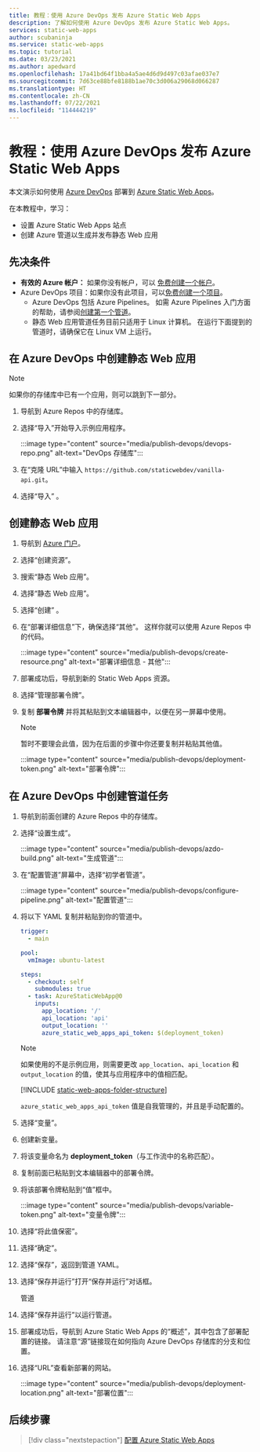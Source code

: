 ```yaml
---
title: 教程：使用 Azure DevOps 发布 Azure Static Web Apps
description: 了解如何使用 Azure DevOps 发布 Azure Static Web Apps。
services: static-web-apps
author: scubaninja
ms.service: static-web-apps
ms.topic: tutorial
ms.date: 03/23/2021
ms.author: apedward
ms.openlocfilehash: 17a41bd64f1bba4a5ae4d6d9d497c03afae037e7
ms.sourcegitcommit: 7d63ce88bfe8188b1ae70c3d006a29068d066287
ms.translationtype: HT
ms.contentlocale: zh-CN
ms.lasthandoff: 07/22/2021
ms.locfileid: "114444219"
---
```

# <a name="tutorial-publish-azure-static-web-apps-with-azure-devops"></a>教程：使用 Azure DevOps 发布 Azure Static Web Apps

本文演示如何使用 [Azure DevOps](https://dev.azure.com/) 部署到 [Azure Static Web Apps](./overview.md)。

在本教程中，学习：

- 设置 Azure Static Web Apps 站点
- 创建 Azure 管道以生成并发布静态 Web 应用

## <a name="prerequisites"></a>先决条件

- **有效的 Azure 帐户：** 如果你没有帐户，可以 [免费创建一个帐户](https://azure.microsoft.com/free/)。
- Azure DevOps 项目：如果你没有此项目，可以[免费创建一个项目](https://azure.microsoft.com/pricing/details/devops/azure-devops-services/)。
  - Azure DevOps 包括 Azure Pipelines。 如需 Azure Pipelines 入门方面的帮助，请参阅[创建第一个管道](/azure/devops/pipelines/create-first-pipeline?preserve-view=true&view=azure-devops)。
  - 静态 Web 应用管道任务目前只适用于 Linux 计算机。 在运行下面提到的管道时，请确保它在 Linux VM 上运行。

## <a name="create-a-static-web-app-in-an-azure-devops"></a>在 Azure DevOps 中创建静态 Web 应用

  > [!NOTE]
  > 如果你的存储库中已有一个应用，则可以跳到下一部分。

1. 导航到 Azure Repos 中的存储库。

1. 选择“导入”开始导入示例应用程序。
  
    :::image type="content" source="media/publish-devops/devops-repo.png" alt-text="DevOps 存储库":::

1. 在“克隆 URL”中输入 `https://github.com/staticwebdev/vanilla-api.git`。

1. 选择“导入”  。

## <a name="create-a-static-web-app"></a>创建静态 Web 应用

1. 导航到 [Azure 门户](https://portal.azure.com)。

1. 选择“创建资源”。

1. 搜索“静态 Web 应用”。

1. 选择“静态 Web 应用”。

1. 选择“创建”  。

1. 在“部署详细信息”下，确保选择“其他”。 这样你就可以使用 Azure Repos 中的代码。

    :::image type="content" source="media/publish-devops/create-resource.png" alt-text="部署详细信息 - 其他":::

1. 部署成功后，导航到新的 Static Web Apps 资源。

1. 选择“管理部署令牌”。

1. 复制 **部署令牌** 并将其粘贴到文本编辑器中，以便在另一屏幕中使用。

    > [!NOTE]
    > 暂时不要理会此值，因为在后面的步骤中你还要复制并粘贴其他值。

    :::image type="content" source="media/publish-devops/deployment-token.png" alt-text="部署令牌":::

## <a name="create-the-pipeline-task-in-azure-devops"></a>在 Azure DevOps 中创建管道任务

1. 导航到前面创建的 Azure Repos 中的存储库。

1. 选择“设置生成”。

    :::image type="content" source="media/publish-devops/azdo-build.png" alt-text="生成管道":::

1. 在“配置管道”屏幕中，选择“初学者管道”。

    :::image type="content" source="media/publish-devops/configure-pipeline.png" alt-text="配置管道":::

1. 将以下 YAML 复制并粘贴到你的管道中。

    ```yaml
    trigger:
      - main

    pool:
      vmImage: ubuntu-latest

    steps:
      - checkout: self
        submodules: true
      - task: AzureStaticWebApp@0
        inputs:
          app_location: '/'
          api_location: 'api'
          output_location: ''
          azure_static_web_apps_api_token: $(deployment_token)
    ```

    > [!NOTE]
    > 如果使用的不是示例应用，则需要更改 `app_location`、`api_location` 和 `output_location` 的值，使其与应用程序中的值相匹配。

    [!INCLUDE [static-web-apps-folder-structure](../../includes/static-web-apps-folder-structure.md)]

    `azure_static_web_apps_api_token` 值是自我管理的，并且是手动配置的。

2. 选择“变量”。

3. 创建新变量。

4. 将该变量命名为 **deployment_token**（与工作流中的名称匹配）。

5. 复制前面已粘贴到文本编辑器中的部署令牌。

6. 将该部署令牌粘贴到“值”框中。

    :::image type="content" source="media/publish-devops/variable-token.png" alt-text="变量令牌":::

7. 选择“将此值保密”。

8. 选择“确定”。

9. 选择“保存”，返回到管道 YAML。

10. 选择“保存并运行”打开“保存并运行”对话框。

    管道

11. 选择“保存并运行”以运行管道。

12. 部署成功后，导航到 Azure Static Web Apps 的“概述”，其中包含了部署配置的链接。 请注意“源”链接现在如何指向 Azure DevOps 存储库的分支和位置。

13. 选择“URL”查看新部署的网站。

    :::image type="content" source="media/publish-devops/deployment-location.png" alt-text="部署位置":::

## <a name="next-steps"></a>后续步骤

> [!div class="nextstepaction"]
> [配置 Azure Static Web Apps](./configuration.md)
